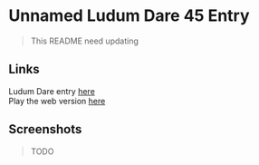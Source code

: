 # Unnamed Ludum Dare 45 Entry
> This README need updating

## Links

Ludum Dare entry [here](https://ldjam.com/events/ludum-dare/45/the-void-conjurer/)  
Play the web version [here](https://aggrathon.github.io/LudumDare45/)  

## Screenshots
> TODO

